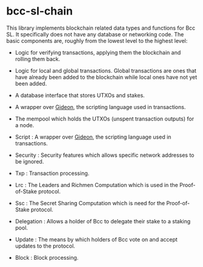 # bcc-sl-chain

This library implements blockchain related data types and functions for Bcc SL.
It specifically does not have any database or networking code. The basic components
are, roughly from the lowest level to the highest level:

* Logic for verifying transactions, applying them the blockchain and rolling
  them back.
* Logic for local and global transactions. Global transactions are ones that
  have already been added to the blockchain while local ones have not yet been
  added.
* A database interface that stores UTXOs and stakes.
* A wrapper over [Gideon], the scripting language used in transactions.
* The mempool which holds the UTXOs (unspent transaction outputs) for a node.


* Script : A wrapper over [Gideon], the scripting language used in transactions.
* Security : Security features which allows specific network addresses to be ignored.
* Txp : Transaction processing.
* Lrc : The Leaders and Richmen Computation which is used in the Proof-of-Stake protocol.
* Ssc : The Secret Sharing Computation which is need for the Proof-of-Stake protocol.
* Delegation : Allows a holder of Bcc to delegate their stake to a staking pool.
* Update : The means by which holders of Bcc vote on and accept updates to the protocol.
* Block : Block processing.

[Gideon]: https://github.com/The-Blockchain-Company/gideon-prototype

